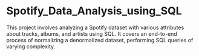# Spotify_Data_Analysis_using_SQL
This project involves analyzing a Spotify dataset with various attributes about tracks, albums, and artists using SQL. It covers an end-to-end process of normalizing a denormalized dataset, performing SQL queries of varying complexity.
